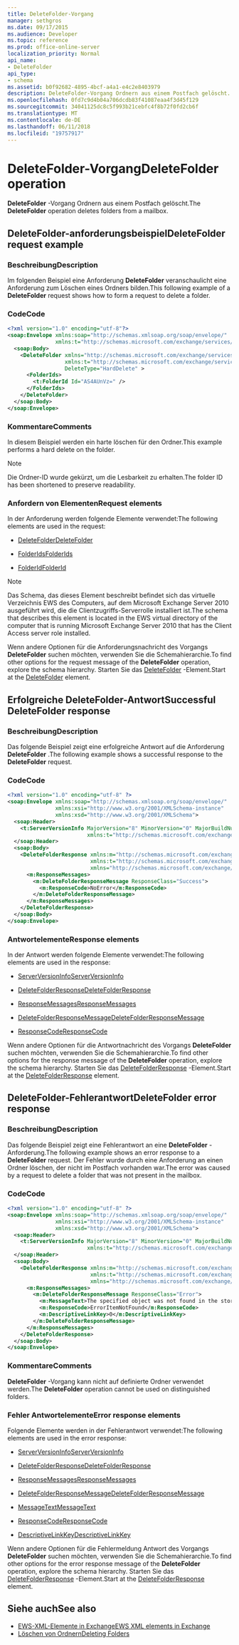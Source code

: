 ```yaml
---
title: DeleteFolder-Vorgang
manager: sethgros
ms.date: 09/17/2015
ms.audience: Developer
ms.topic: reference
ms.prod: office-online-server
localization_priority: Normal
api_name:
- DeleteFolder
api_type:
- schema
ms.assetid: b0f92682-4895-4bcf-a4a1-e4c2e8403979
description: DeleteFolder-Vorgang Ordnern aus einem Postfach gelöscht.
ms.openlocfilehash: 0fd7c9d4b04a706dcdb83f41087eaa4f3d45f129
ms.sourcegitcommit: 34041125dc8c5f993b21cebfc4f8b72f0fd2cb6f
ms.translationtype: MT
ms.contentlocale: de-DE
ms.lasthandoff: 06/11/2018
ms.locfileid: "19757917"
---
```

# <a name="deletefolder-operation"></a><span data-ttu-id="2432a-103">DeleteFolder-Vorgang</span><span class="sxs-lookup"><span data-stu-id="2432a-103">DeleteFolder operation</span></span>

<span data-ttu-id="2432a-104">**DeleteFolder** -Vorgang Ordnern aus einem Postfach gelöscht.</span><span class="sxs-lookup"><span data-stu-id="2432a-104">The **DeleteFolder** operation deletes folders from a mailbox.</span></span> 
  
## <a name="deletefolder-request-example"></a><span data-ttu-id="2432a-105">DeleteFolder-anforderungsbeispiel</span><span class="sxs-lookup"><span data-stu-id="2432a-105">DeleteFolder request example</span></span>

### <a name="description"></a><span data-ttu-id="2432a-106">Beschreibung</span><span class="sxs-lookup"><span data-stu-id="2432a-106">Description</span></span>

<span data-ttu-id="2432a-107">Im folgenden Beispiel eine Anforderung **DeleteFolder** veranschaulicht eine Anforderung zum Löschen eines Ordners bilden.</span><span class="sxs-lookup"><span data-stu-id="2432a-107">This following example of a **DeleteFolder** request shows how to form a request to delete a folder.</span></span> 
  
### <a name="code"></a><span data-ttu-id="2432a-108">Code</span><span class="sxs-lookup"><span data-stu-id="2432a-108">Code</span></span>

```XML
<?xml version="1.0" encoding="utf-8"?>
<soap:Envelope xmlns:soap="http://schemas.xmlsoap.org/soap/envelope/"
               xmlns:t="http://schemas.microsoft.com/exchange/services/2006/types">
  <soap:Body>
    <DeleteFolder xmlns="http://schemas.microsoft.com/exchange/services/2006/messages"
                  xmlns:t="http://schemas.microsoft.com/exchange/services/2006/types" 
                  DeleteType="HardDelete" >
      <FolderIds>
        <t:FolderId Id="AS4AUnVz=" />
      </FolderIds>
    </DeleteFolder>
  </soap:Body>
</soap:Envelope>
```

### <a name="comments"></a><span data-ttu-id="2432a-109">Kommentare</span><span class="sxs-lookup"><span data-stu-id="2432a-109">Comments</span></span>

<span data-ttu-id="2432a-110">In diesem Beispiel werden ein harte löschen für den Ordner.</span><span class="sxs-lookup"><span data-stu-id="2432a-110">This example performs a hard delete on the folder.</span></span>
  
> [!NOTE]
> <span data-ttu-id="2432a-111">Die Ordner-ID wurde gekürzt, um die Lesbarkeit zu erhalten.</span><span class="sxs-lookup"><span data-stu-id="2432a-111">The folder ID has been shortened to preserve readability.</span></span> 
  
### <a name="request-elements"></a><span data-ttu-id="2432a-112">Anfordern von Elementen</span><span class="sxs-lookup"><span data-stu-id="2432a-112">Request elements</span></span>

<span data-ttu-id="2432a-113">In der Anforderung werden folgende Elemente verwendet:</span><span class="sxs-lookup"><span data-stu-id="2432a-113">The following elements are used in the request:</span></span>
  
- [<span data-ttu-id="2432a-114">DeleteFolder</span><span class="sxs-lookup"><span data-stu-id="2432a-114">DeleteFolder</span></span>](deletefolder.md)
    
- [<span data-ttu-id="2432a-115">FolderIds</span><span class="sxs-lookup"><span data-stu-id="2432a-115">FolderIds</span></span>](folderids.md)
    
- [<span data-ttu-id="2432a-116">FolderId</span><span class="sxs-lookup"><span data-stu-id="2432a-116">FolderId</span></span>](folderid.md)
    
> [!NOTE]
> <span data-ttu-id="2432a-117">Das Schema, das dieses Element beschreibt befindet sich das virtuelle Verzeichnis EWS des Computers, auf dem Microsoft Exchange Server 2010 ausgeführt wird, die die Clientzugriffs-Serverrolle installiert ist.</span><span class="sxs-lookup"><span data-stu-id="2432a-117">The schema that describes this element is located in the EWS virtual directory of the computer that is running Microsoft Exchange Server 2010 that has the Client Access server role installed.</span></span> 
  
<span data-ttu-id="2432a-118">Wenn andere Optionen für die Anforderungsnachricht des Vorgangs **DeleteFolder** suchen möchten, verwenden Sie die Schemahierarchie.</span><span class="sxs-lookup"><span data-stu-id="2432a-118">To find other options for the request message of the **DeleteFolder** operation, explore the schema hierarchy.</span></span> <span data-ttu-id="2432a-119">Starten Sie das [DeleteFolder](deletefolder.md) -Element.</span><span class="sxs-lookup"><span data-stu-id="2432a-119">Start at the [DeleteFolder](deletefolder.md) element.</span></span> 
  
## <a name="successful-deletefolder-response"></a><span data-ttu-id="2432a-120">Erfolgreiche DeleteFolder-Antwort</span><span class="sxs-lookup"><span data-stu-id="2432a-120">Successful DeleteFolder response</span></span>

### <a name="description"></a><span data-ttu-id="2432a-121">Beschreibung</span><span class="sxs-lookup"><span data-stu-id="2432a-121">Description</span></span>

<span data-ttu-id="2432a-122">Das folgende Beispiel zeigt eine erfolgreiche Antwort auf die Anforderung **DeleteFolder** .</span><span class="sxs-lookup"><span data-stu-id="2432a-122">The following example shows a successful response to the **DeleteFolder** request.</span></span> 
  
### <a name="code"></a><span data-ttu-id="2432a-123">Code</span><span class="sxs-lookup"><span data-stu-id="2432a-123">Code</span></span>

```XML
<?xml version="1.0" encoding="utf-8" ?>
<soap:Envelope xmlns:soap="http://schemas.xmlsoap.org/soap/envelope/" 
               xmlns:xsi="http://www.w3.org/2001/XMLSchema-instance" 
               xmlns:xsd="http://www.w3.org/2001/XMLSchema">
  <soap:Header>
    <t:ServerVersionInfo MajorVersion="8" MinorVersion="0" MajorBuildNumber="595" MinorBuildNumber="0" 
                         xmlns:t="http://schemas.microsoft.com/exchange/services/2006/types" />
  </soap:Header>
  <soap:Body>
    <DeleteFolderResponse xmlns:m="http://schemas.microsoft.com/exchange/services/2006/messages" 
                          xmlns:t="http://schemas.microsoft.com/exchange/services/2006/types" 
                          xmlns="http://schemas.microsoft.com/exchange/services/2006/messages">
      <m:ResponseMessages>
        <m:DeleteFolderResponseMessage ResponseClass="Success">
          <m:ResponseCode>NoError</m:ResponseCode>
        </m:DeleteFolderResponseMessage>
      </m:ResponseMessages>
    </DeleteFolderResponse>
  </soap:Body>
</soap:Envelope>
```

### <a name="response-elements"></a><span data-ttu-id="2432a-124">Antwortelemente</span><span class="sxs-lookup"><span data-stu-id="2432a-124">Response elements</span></span>

<span data-ttu-id="2432a-125">In der Antwort werden folgende Elemente verwendet:</span><span class="sxs-lookup"><span data-stu-id="2432a-125">The following elements are used in the response:</span></span>
  
- [<span data-ttu-id="2432a-126">ServerVersionInfo</span><span class="sxs-lookup"><span data-stu-id="2432a-126">ServerVersionInfo</span></span>](serverversioninfo.md)
    
- [<span data-ttu-id="2432a-127">DeleteFolderResponse</span><span class="sxs-lookup"><span data-stu-id="2432a-127">DeleteFolderResponse</span></span>](deletefolderresponse.md)
    
- [<span data-ttu-id="2432a-128">ResponseMessages</span><span class="sxs-lookup"><span data-stu-id="2432a-128">ResponseMessages</span></span>](responsemessages.md)
    
- [<span data-ttu-id="2432a-129">DeleteFolderResponseMessage</span><span class="sxs-lookup"><span data-stu-id="2432a-129">DeleteFolderResponseMessage</span></span>](deletefolderresponsemessage.md)
    
- [<span data-ttu-id="2432a-130">ResponseCode</span><span class="sxs-lookup"><span data-stu-id="2432a-130">ResponseCode</span></span>](responsecode.md)
    
<span data-ttu-id="2432a-131">Wenn andere Optionen für die Antwortnachricht des Vorgangs **DeleteFolder** suchen möchten, verwenden Sie die Schemahierarchie.</span><span class="sxs-lookup"><span data-stu-id="2432a-131">To find other options for the response message of the **DeleteFolder** operation, explore the schema hierarchy.</span></span> <span data-ttu-id="2432a-132">Starten Sie das [DeleteFolderResponse](deletefolderresponse.md) -Element.</span><span class="sxs-lookup"><span data-stu-id="2432a-132">Start at the [DeleteFolderResponse](deletefolderresponse.md) element.</span></span> 
  
## <a name="deletefolder-error-response"></a><span data-ttu-id="2432a-133">DeleteFolder-Fehlerantwort</span><span class="sxs-lookup"><span data-stu-id="2432a-133">DeleteFolder error response</span></span>

### <a name="description"></a><span data-ttu-id="2432a-134">Beschreibung</span><span class="sxs-lookup"><span data-stu-id="2432a-134">Description</span></span>

<span data-ttu-id="2432a-135">Das folgende Beispiel zeigt eine Fehlerantwort an eine **DeleteFolder** -Anforderung.</span><span class="sxs-lookup"><span data-stu-id="2432a-135">The following example shows an error response to a **DeleteFolder** request.</span></span> <span data-ttu-id="2432a-136">Der Fehler wurde durch eine Anforderung an einen Ordner löschen, der nicht im Postfach vorhanden war.</span><span class="sxs-lookup"><span data-stu-id="2432a-136">The error was caused by a request to delete a folder that was not present in the mailbox.</span></span> 
  
### <a name="code"></a><span data-ttu-id="2432a-137">Code</span><span class="sxs-lookup"><span data-stu-id="2432a-137">Code</span></span>

```XML
<?xml version="1.0" encoding="utf-8" ?>
<soap:Envelope xmlns:soap="http://schemas.xmlsoap.org/soap/envelope/" 
               xmlns:xsi="http://www.w3.org/2001/XMLSchema-instance" 
               xmlns:xsd="http://www.w3.org/2001/XMLSchema">
  <soap:Header>
    <t:ServerVersionInfo MajorVersion="8" MinorVersion="0" MajorBuildNumber="595" MinorBuildNumber="0" 
                         xmlns:t="http://schemas.microsoft.com/exchange/services/2006/types" />
  </soap:Header>
  <soap:Body>
    <DeleteFolderResponse xmlns:m="http://schemas.microsoft.com/exchange/services/2006/messages" 
                          xmlns:t="http://schemas.microsoft.com/exchange/services/2006/types" 
                          xmlns="http://schemas.microsoft.com/exchange/services/2006/messages">
      <m:ResponseMessages>
        <m:DeleteFolderResponseMessage ResponseClass="Error">
          <m:MessageText>The specified object was not found in the store.</m:MessageText>
          <m:ResponseCode>ErrorItemNotFound</m:ResponseCode>
          <m:DescriptiveLinkKey>0</m:DescriptiveLinkKey>
        </m:DeleteFolderResponseMessage>
      </m:ResponseMessages>
    </DeleteFolderResponse>
  </soap:Body>
</soap:Envelope>
```

### <a name="comments"></a><span data-ttu-id="2432a-138">Kommentare</span><span class="sxs-lookup"><span data-stu-id="2432a-138">Comments</span></span>

<span data-ttu-id="2432a-139">**DeleteFolder** -Vorgang kann nicht auf definierte Ordner verwendet werden.</span><span class="sxs-lookup"><span data-stu-id="2432a-139">The **DeleteFolder** operation cannot be used on distinguished folders.</span></span> 
  
### <a name="error-response-elements"></a><span data-ttu-id="2432a-140">Fehler Antwortelemente</span><span class="sxs-lookup"><span data-stu-id="2432a-140">Error response elements</span></span>

<span data-ttu-id="2432a-141">Folgende Elemente werden in der Fehlerantwort verwendet:</span><span class="sxs-lookup"><span data-stu-id="2432a-141">The following elements are used in the error response:</span></span>
  
- [<span data-ttu-id="2432a-142">ServerVersionInfo</span><span class="sxs-lookup"><span data-stu-id="2432a-142">ServerVersionInfo</span></span>](serverversioninfo.md)
    
- [<span data-ttu-id="2432a-143">DeleteFolderResponse</span><span class="sxs-lookup"><span data-stu-id="2432a-143">DeleteFolderResponse</span></span>](deletefolderresponse.md)
    
- [<span data-ttu-id="2432a-144">ResponseMessages</span><span class="sxs-lookup"><span data-stu-id="2432a-144">ResponseMessages</span></span>](responsemessages.md)
    
- [<span data-ttu-id="2432a-145">DeleteFolderResponseMessage</span><span class="sxs-lookup"><span data-stu-id="2432a-145">DeleteFolderResponseMessage</span></span>](deletefolderresponsemessage.md)
    
- [<span data-ttu-id="2432a-146">MessageText</span><span class="sxs-lookup"><span data-stu-id="2432a-146">MessageText</span></span>](messagetext.md)
    
- [<span data-ttu-id="2432a-147">ResponseCode</span><span class="sxs-lookup"><span data-stu-id="2432a-147">ResponseCode</span></span>](responsecode.md)
    
- [<span data-ttu-id="2432a-148">DescriptiveLinkKey</span><span class="sxs-lookup"><span data-stu-id="2432a-148">DescriptiveLinkKey</span></span>](descriptivelinkkey.md)
    
<span data-ttu-id="2432a-149">Wenn andere Optionen für die Fehlermeldung Antwort des Vorgangs **DeleteFolder** suchen möchten, verwenden Sie die Schemahierarchie.</span><span class="sxs-lookup"><span data-stu-id="2432a-149">To find other options for the error response message of the **DeleteFolder** operation, explore the schema hierarchy.</span></span> <span data-ttu-id="2432a-150">Starten Sie das [DeleteFolderResponse](deletefolderresponse.md) -Element.</span><span class="sxs-lookup"><span data-stu-id="2432a-150">Start at the [DeleteFolderResponse](deletefolderresponse.md) element.</span></span> 
  
## <a name="see-also"></a><span data-ttu-id="2432a-151">Siehe auch</span><span class="sxs-lookup"><span data-stu-id="2432a-151">See also</span></span>

- [<span data-ttu-id="2432a-152">EWS-XML-Elemente in Exchange</span><span class="sxs-lookup"><span data-stu-id="2432a-152">EWS XML elements in Exchange</span></span>](ews-xml-elements-in-exchange.md)
- [<span data-ttu-id="2432a-153">Löschen von Ordnern</span><span class="sxs-lookup"><span data-stu-id="2432a-153">Deleting Folders</span></span>](http://msdn.microsoft.com/library/1958add5-5071-4239-adb2-40f7a7d74aee%28Office.15%29.aspx)

